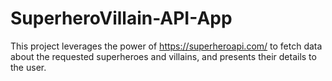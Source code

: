 # SuperheroVillain-API-App
This project leverages the power of https://superheroapi.com/ to fetch data about the requested superheroes and villains, and presents their details to the user.
